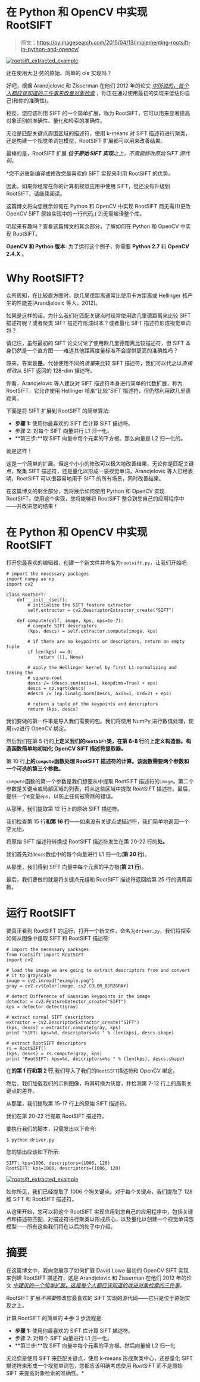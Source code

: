 # 在 Python 和 OpenCV 中实现 RootSIFT

> 原文：<https://pyimagesearch.com/2015/04/13/implementing-rootsift-in-python-and-opencv/>

[![rootsift_extracted_example](img/ea1c224daee4ec4e19ed1bcc10f04922.png)](https://pyimagesearch.com/wp-content/uploads/2015/01/rootsift_extracted_example.jpg)

还在使用大卫·劳的原始、简单的 ole 实现吗？

好吧，根据 Arandjelovic 和 Zisserman 在他们 2012 年的论文 [*中所说的，每个人都应该知道的三件事来改善对象检索*](https://www.robots.ox.ac.uk/~vgg/publications/2012/Arandjelovic12/arandjelovic12.pdf) ，你正在通过使用最初的实现来低估你自己(和你的准确性)。

相反，您应该利用 SIFT 的一个简单扩展，称为 RootSIFT，它可以用来显著提高对象识别的准确性、量化和检索的准确性。

无论是匹配关键点周围区域的描述符，使用 k-means 对 SIFT 描述符进行聚类，还是构建一个视觉单词包模型，RootSIFT 扩展都可以用来改善结果。

最棒的是，RootSIFT 扩展 ***位于原始 SIFT 实现****之上，不需要修改原始 SIFT 源代码。*

 *您不必重新编译或修改您最喜欢的 SIFT 实现来利用 RootSIFT 的优势。

因此，如果你经常在你的计算机视觉应用中使用 SIFT，但还没有升级到 RootSIFT，请继续阅读。

这篇博文将向您展示如何在 Python 和 OpenCV 中实现 RootSIFT 而无需(1)更改 OpenCV SIFT 原始实现中的一行代码,( 2)无需编译整个库。

听起来有趣吗？查看这篇博文的其余部分，了解如何在 Python 和 OpenCV 中实现 RootSIFT。

**OpenCV 和 Python 版本:**
为了运行这个例子，你需要 **Python 2.7** 和 **OpenCV 2.4.X** 。

# Why RootSIFT?

众所周知，在比较直方图时，欧几里德距离通常比使用卡方距离或 Hellinger 核产生的性能差[Arandjelovic 等人，2012]。

如果是这样的话，为什么我们在匹配关键点时经常使用欧几里德距离来比较 SIFT 描述符呢？或者聚类 SIFT 描述符形成码本？或者量化 SIFT 描述符形成视觉单词包？

请记住，虽然最初的 SIFT 论文讨论了使用欧几里德距离比较描述符，但 SIFT 本身仍然是一个直方图——难道其他距离度量标准不会提供更高的准确性吗？

原来，答案是**是**。代替使用不同的*度量*来比较 SIFT 描述符，我们可以代之以*直接修改*从 SIFT 返回的 128-dim 描述符。

你看，Arandjelovic 等人建议对 SIFT 描述符本身进行简单的代数扩展，称为 RootSIFT，它允许使用 Hellinger 核来“比较”SIFT 描述符，但仍然利用欧几里德距离。

下面是将 SIFT 扩展到 RootSIFT 的简单算法:

*   **步骤 1:** 使用你最喜欢的 SIFT 库计算 SIFT 描述符。
*   步骤 2: 对每个 SIFT 向量进行 L1 归一化。
*   **第三步:**取 SIFT 向量中每个元素的平方根。那么向量是 L2 归一化的。

就是这样！

这是一个简单的扩展。但这个小小的修改可以极大地改善结果，无论你是匹配关键点，聚集 SIFT 描述符，还是量化以形成一袋视觉单词，Arandjelovic 等人已经表明，RootSIFT 可以很容易地用于 SIFT 的所有场景，同时改善结果。

在这篇博文的剩余部分，我将展示如何使用 Python 和 OpenCV 实现 RootSIFT。使用这个实现，您将能够将 RootSIFT 整合到您自己的应用程序中——并改进您的结果！

# 在 Python 和 OpenCV 中实现 RootSIFT

打开您最喜欢的编辑器，创建一个新文件并命名为`rootsift.py`，让我们开始吧:

```
# import the necessary packages
import numpy as np
import cv2

class RootSIFT:
	def __init__(self):
		# initialize the SIFT feature extractor
		self.extractor = cv2.DescriptorExtractor_create("SIFT")

	def compute(self, image, kps, eps=1e-7):
		# compute SIFT descriptors
		(kps, descs) = self.extractor.compute(image, kps)

		# if there are no keypoints or descriptors, return an empty tuple
		if len(kps) == 0:
			return ([], None)

		# apply the Hellinger kernel by first L1-normalizing and taking the
		# square-root
		descs /= (descs.sum(axis=1, keepdims=True) + eps)
		descs = np.sqrt(descs)
		#descs /= (np.linalg.norm(descs, axis=1, ord=2) + eps)

		# return a tuple of the keypoints and descriptors
		return (kps, descs)

```

我们要做的第一件事是导入我们需要的包。我们将使用 NumPy 进行数值处理，使用`cv2`进行 OpenCV 绑定。

然后我们在第 5 行的**上定义我们的`RootSIFT`类，在第 6-8 行**的**上定义构造器。构造函数简单地初始化 OpenCV SIFT 描述符提取器。**

第 10 行**上的`compute`函数处理 RootSIFT 描述符的计算。该函数需要两个参数和一个可选的第三个参数。**

`compute`函数的第一个参数是我们想要从中提取 RootSIFT 描述符的`image`。第二个参数是关键点或局部区域的列表，将从这些区域中提取 RootSIFT 描述符。最后，提供一个ε变量`eps`，以防止任何被零除的错误。

从那里，我们提取第 12 行上的原始 SIFT 描述符。

我们检查第 15 行**和第 16 行**——如果没有关键点或描述符，我们简单地返回一个空元组。

将原始 SIFT 描述符转换成 RootSIFT 描述符发生在第 20-22 行的**处。**

我们首先对`descs`数组中的每个向量进行 L1 归一化(**第 20 行**)。

从那里，我们得到 SIFT 向量中每个元素的平方根(**第 21 行**)。

最后，我们要做的就是将关键点元组和 RootSIFT 描述符返回给第 25 行的调用函数。

# 运行 RootSIFT

要真正看到 RootSIFT 的运行，打开一个新文件，命名为`driver.py`，我们将探索如何从图像中提取 SIFT 和 RootSIFT 描述符:

```
# import the necessary packages
from rootsift import RootSIFT
import cv2

# load the image we are going to extract descriptors from and convert
# it to grayscale
image = cv2.imread("example.png")
gray = cv2.cvtColor(image, cv2.COLOR_BGR2GRAY)

# detect Difference of Gaussian keypoints in the image
detector = cv2.FeatureDetector_create("SIFT")
kps = detector.detect(gray)

# extract normal SIFT descriptors
extractor = cv2.DescriptorExtractor_create("SIFT")
(kps, descs) = extractor.compute(gray, kps)
print "SIFT: kps=%d, descriptors=%s " % (len(kps), descs.shape)

# extract RootSIFT descriptors
rs = RootSIFT()
(kps, descs) = rs.compute(gray, kps)
print "RootSIFT: kps=%d, descriptors=%s " % (len(kps), descs.shape)

```

在**的第 1 行和第 2 行**,我们导入了我们的`RootSIFT`描述符和 OpenCV 绑定。

然后，我们加载我们的示例图像，将其转换为灰度，并检测第 7-12 行上的高斯关键点的差异。

从那里，我们提取第 15-17 行上的原始 SIFT 描述符。

我们在第 20-22 行提取 RootSIFT 描述符。

要执行我们的脚本，只需发出以下命令:

```
$ python driver.py

```

您的输出应该如下所示:

```
SIFT: kps=1006, descriptors=(1006, 128) 
RootSIFT: kps=1006, descriptors=(1006, 128)

```

[![rootsift_extracted_example](img/ea1c224daee4ec4e19ed1bcc10f04922.png)](https://pyimagesearch.com/wp-content/uploads/2015/01/rootsift_extracted_example.jpg)

如你所见，我们已经提取了 1006 个狗关键点。对于每个关键点，我们提取了 128 维 SIFT 和 RootSIFT 描述符。

从这里开始，您可以将这个 RootSIFT 实现应用到您自己的应用程序中，包括关键点和描述符匹配、对描述符进行聚类以形成质心，以及量化以创建一个视觉单词包模型——所有这些我们将在以后的帖子中介绍。

# 摘要

在这篇博文中，我向您展示了如何扩展 David Lowe 最初的 OpenCV SIFT 实现来创建 RootSIFT 描述符，这是 Arandjelovic 和 Zisserman 在他们 2012 年的论文 *[中建议的一个简单扩展，这是每个人都应该知道的改进对象检索的三件事](https://www.robots.ox.ac.uk/~vgg/publications/2012/Arandjelovic12/arandjelovic12.pdf)。*

RootSIFT 扩展*不需要*修改您最喜欢的 SIFT 实现的源代码——它只是位于原始实现之上。

计算 RootSIFT 的简单的 ~~4 步~~ 3 步流程是:

*   **步骤 1:** 使用你最喜欢的 SIFT 库计算 SIFT 描述符。
*   步骤 2: 对每个 SIFT 向量进行 L1 归一化。
*   **第三步:**取 SIFT 向量中每个元素的平方根。然后向量被 L2 归一化

无论您是使用 SIFT 来匹配关键点，使用 k-means 形成聚类中心，还是量化 SIFT 描述符来形成一个视觉单词包，您都应该明确考虑使用 RootSIFT 而不是原始 SIFT 来提高对象检索的准确性。*